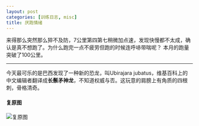 ```yaml
---
layout: post
categories: [训练日志, misc]
title: 厌跑情绪
---
```


来得那么突然那么猝不及防，7公里第四第七稍微加点速，发现快慢都不太成，确认是真不想跑了。为什么跑完一点不疲劳但跑的时候连呼哧带喘呢？
本月的跑量突破了100公里。

---

今天最可乐的是巴西发现了一种新的恐龙，叫Ubirajara jubatus，维基百科上的中文编辑者翻译成**长鬃矛神龙**，不知道权威与否。这玩意的肩膀上有角质的四根刺，骨格清奇。
#### 复原图
![复原图](http://sputniknews.cn/images/07e4/0c/0f/1032722825.jpg "复原图")
